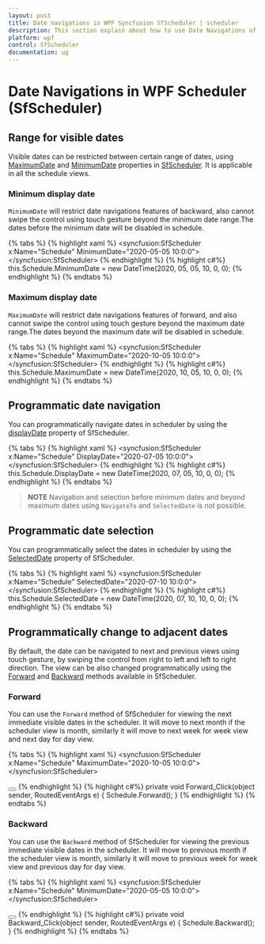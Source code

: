 ```yaml
---
layout: post
title: Date navigations in WPF Syncfusion SfScheduler | scheduler
description: This section explain about how to use Date Navigations of Syncfusion WPF Scheduler control and more details. 
platform: wpf
control: SfScheduler
documentation: ug
---
```


# Date Navigations in WPF Scheduler (SfScheduler)

## Range for visible dates
Visible dates can be restricted between certain range of dates, using [MaximumDate](https://help.syncfusion.com/cr/wpf/Syncfusion.UI.Xaml.Scheduler.SfScheduler.html#Syncfusion_UI_Xaml_Scheduler_SfScheduler_MaximumDate) and [MinimumDate](https://help.syncfusion.com/cr/wpf/Syncfusion.UI.Xaml.Scheduler.SfScheduler.html#Syncfusion_UI_Xaml_Scheduler_SfScheduler_MinimumDate) properties in [SfScheduler](https://help.syncfusion.com/cr/wpf/Syncfusion.UI.Xaml.Scheduler.SfScheduler.html). It is applicable in all the schedule views.

### Minimum display date
`MinimumDate` will restrict date navigations features of backward, also cannot swipe the control using touch gesture beyond the minimum date range.The dates before the minimum date will be disabled  in schedule.

{% tabs %}
{% highlight xaml %}
<syncfusion:SfScheduler x:Name="Schedule"
                        MinimumDate="2020-05-05 10:0:0">
</syncfusion:SfScheduler>
{% endhighlight %}
{% highlight c#%}
this.Schedule.MinimumDate = new DateTime(2020, 05, 05, 10, 0, 0);
{% endhighlight %}
{% endtabs %}

### Maximum display date
`MaximumDate` will restrict date navigations features of forward, and also cannot swipe the control using touch gesture beyond the maximum date range.The dates beyond the maximum date will be disabled  in schedule.

{% tabs %}
{% highlight xaml %}
<syncfusion:SfScheduler x:Name="Schedule"
                        MaximumDate="2020-10-05 10:0:0">
</syncfusion:SfScheduler>
{% endhighlight %}
{% highlight c#%}
this.Schedule.MaximumDate = new DateTime(2020, 10, 05, 10, 0, 0);
{% endhighlight %}
{% endtabs %}

## Programmatic date navigation
You can programmatically navigate dates in scheduler by using the [displayDate](https://help.syncfusion.com/cr/wpf/Syncfusion.UI.Xaml.Scheduler.SfScheduler.html#Syncfusion_UI_Xaml_Scheduler_SfScheduler_DisplayDate) property of SfScheduler.

{% tabs %}
{% highlight xaml %}
<syncfusion:SfScheduler x:Name="Schedule"
                        DisplayDate="2020-07-05 10:0:0">
</syncfusion:SfScheduler>
{% endhighlight %}
{% highlight c#%}
this.Schedule.DisplayDate = new DateTime(2020, 07, 05, 10, 0, 0);
{% endhighlight %}
{% endtabs %}

>**NOTE**
Navigation and selection before minimum dates and beyond maximum dates using `NavigateTo` and `SelectedDate` is not possible.

## Programmatic date selection
You can programmatically select the dates in scheduler by using the [SelectedDate](https://help.syncfusion.com/cr/wpf/Syncfusion.UI.Xaml.Scheduler.SfScheduler.html#Syncfusion_UI_Xaml_Scheduler_SfScheduler_SelectedDate) property of SfScheduler.

{% tabs %}
{% highlight xaml %}
<syncfusion:SfScheduler x:Name="Schedule"
                        SelectedDate="2020-07-10 10:0:0">
</syncfusion:SfScheduler>
{% endhighlight %}
{% highlight c#%}
this.Schedule.SelectedDate = new DateTime(2020, 07, 10, 10, 0, 0);
{% endhighlight %}
{% endtabs %}

## Programmatically change to adjacent dates
By default, the date can be navigated to next and previous views using touch gesture, by swiping the control from right to left and left to right direction. The view can be also changed programmatically using the [Forward](https://help.syncfusion.com/cr/wpf/Syncfusion.UI.Xaml.Scheduler.SfScheduler.html#Syncfusion_UI_Xaml_Scheduler_SfScheduler_Forward) and [Backward](https://help.syncfusion.com/cr/wpf/Syncfusion.UI.Xaml.Scheduler.SfScheduler.html#Syncfusion_UI_Xaml_Scheduler_SfScheduler_Backward) methods available in SfScheduler.

### Forward
You can use the `Forward` method of SfScheduler for viewing the next immediate visible dates in the scheduler. It will move to next month if the scheduler view is month, similarly it will move to next week for week view and next day for day view.

{% tabs %}
{% highlight xaml %}
<syncfusion:SfScheduler x:Name="Schedule"
                        MaximumDate="2020-10-05 10:0:0">
</syncfusion:SfScheduler>

<Button x:Name="Forward"
        Content="fwd" 
        Click="Forward_Click">
</Button>
{% endhighlight %}
{% highlight c#%}
private void Forward_Click(object sender, RoutedEventArgs e)
{
    Schedule.Forward();
}
{% endhighlight %}
{% endtabs %}

### Backward
You can use the `Backward` method of SfScheduler for viewing the previous immediate visible dates in the scheduler. It will move to previous month if the scheduler view is month, similarly it will move to previous week for week view and previous day for day view.

{% tabs %}
{% highlight xaml %}
<syncfusion:SfScheduler x:Name="Schedule"
                        MinimumDate="2020-05-05 10:0:0">
</syncfusion:SfScheduler>

<Button x:Name="Backward"
        Content="bwd" 
        Click="Backward_Click">
</Button>
{% endhighlight %}
{% highlight c#%}
private void Backward_Click(object sender, RoutedEventArgs e)
{
    Schedule.Backward();
}
{% endhighlight %}
{% endtabs %}